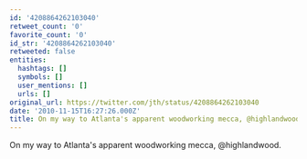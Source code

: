 ```yaml
---
id: '4208864262103040'
retweet_count: '0'
favorite_count: '0'
id_str: '4208864262103040'
retweeted: false
entities:
  hashtags: []
  symbols: []
  user_mentions: []
  urls: []
original_url: https://twitter.com/jth/status/4208864262103040
date: '2010-11-15T16:27:26.000Z'
title: On my way to Atlanta's apparent woodworking mecca, @highlandwood.
---
```


On my way to Atlanta's apparent woodworking mecca, @highlandwood.